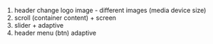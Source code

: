 1. header change logo image - different images (media device size)
2. scroll (container content) + screen 
3. slider + adaptive
4. header menu (btn) adaptive